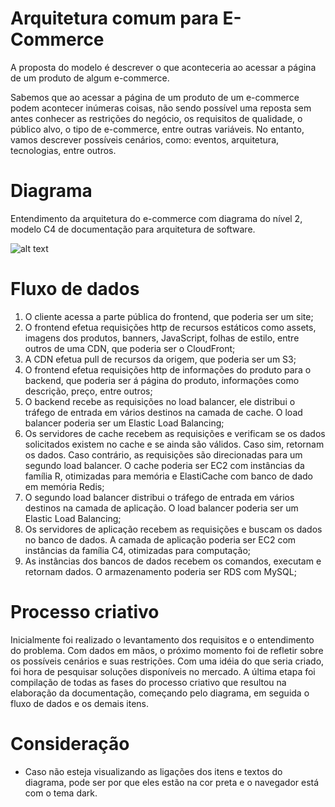 # Arquitetura comum para E-Commerce

A proposta do modelo é descrever o que aconteceria ao acessar a página de um produto de algum e-commerce.

Sabemos que ao acessar a página de um produto de um e-commerce podem acontecer inúmeras coisas, não sendo possível uma reposta sem antes conhecer as restrições do negócio, os requisitos de qualidade, o público alvo, o tipo de e-commerce, entre outras variáveis. No entanto, vamos descrever possíveis cenários, como: eventos, arquitetura, tecnologias, entre outros.

# Diagrama 
Entendimento da arquitetura do e-commerce com diagrama do nível 2, modelo C4 de documentação para arquitetura de software.

![alt text](https://github.com/delesposte/SoftwareArchitecture/blob/main/e-commerce.drawio.png?raw=true)

# Fluxo de dados
1.	O cliente acessa a parte pública do frontend, que poderia ser um site;
2.	O frontend efetua requisições http de recursos estáticos como assets, imagens dos produtos, banners, JavaScript, folhas de estilo, entre outros de uma CDN, que poderia ser o CloudFront;
3.	A CDN efetua pull de recursos da origem, que poderia ser um S3;
4.	O frontend efetua requisições http de informações do produto para o backend, que poderia ser á página do produto, informações como descrição, preço, entre outros;
5.	O backend recebe as requisições no load balancer, ele distribui o tráfego de entrada em vários destinos na camada de cache. O load balancer poderia ser um Elastic Load Balancing;
6.	Os servidores de cache recebem as requisições e verificam se os dados solicitados existem no cache e se ainda são válidos. Caso sim, retornam os dados. Caso contrário, as requisições são direcionadas para um segundo load balancer. O cache poderia ser EC2 com instâncias da família R, otimizadas para memória e ElastiCache  com banco de dado em memória Redis;
7.	O segundo load balancer distribui o tráfego de entrada em vários destinos na camada de aplicação. O load balancer poderia ser um Elastic Load Balancing;
8.	Os servidores de aplicação recebem as requisições e buscam os dados no banco de dados. A camada de aplicação poderia ser EC2 com instâncias da família C4, otimizadas para computação;
9.	As instâncias dos bancos de dados recebem os comandos, executam e retornam dados. O armazenamento poderia ser RDS com MySQL;

# Processo criativo
Inicialmente foi realizado o levantamento dos requisitos e o entendimento do problema. Com dados em mãos, o próximo momento foi de refletir sobre os possíveis cenários e suas restrições. Com uma idéia do que seria criado, foi hora de pesquisar soluções disponíveis no mercado. A última etapa foi compilação de todas as fases do processo criativo que resultou na elaboração da documentação, começando pelo diagrama, em seguida o fluxo de dados e os demais itens.

# Consideração
- Caso não esteja visualizando as ligações dos itens e textos do diagrama, pode ser por que eles estão na cor preta e o navegador está com o tema dark.
